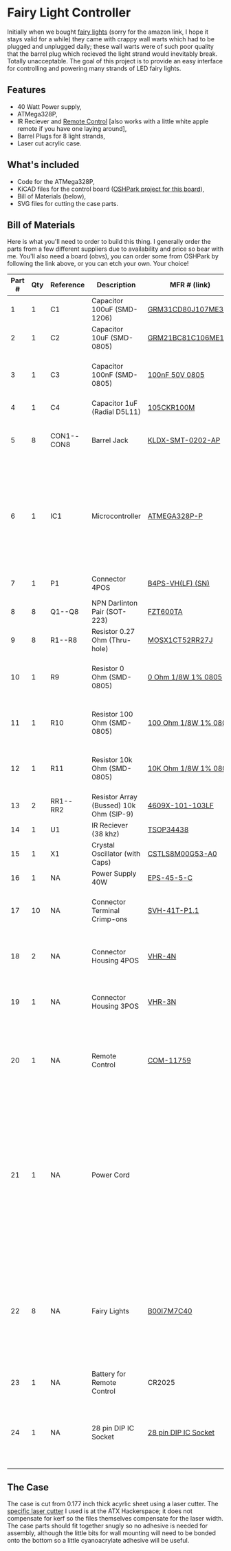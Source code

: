 # Fairy Light Controller

Initially when we bought [fairy lights](https://www.amazon.com/gp/product/B00I7M7C40/) (sorry for the amazon link, I hope it stays valid for a while) they came with crappy wall warts which had to be plugged and unplugged daily; these wall warts were of such poor quality that the barrel plug which recieved the light strand would inevitably break. 
Totally unacceptable.
The goal of this project is to provide an easy interface for controlling and powering many strands of LED fairy lights.

## Features

* 40 Watt Power supply,
* ATMega328P,
* IR Reciever and [Remote Control](https://www.sparkfun.com/products/11759) [also works with a little white apple remote if you have one laying around],
* Barrel Plugs for 8 light strands,
* Laser cut acrylic case.

## What's included

* Code for the ATMega328P,
* KiCAD files for the control board ([OSHPark project for this board](https://oshpark.com/shared_projects/VDE5yBSG)),
* Bill of Materials (below),
* SVG files for cutting the case parts.

## Bill of Materials

Here is what you'll need to order to build this thing. I generally order the parts from a few different suppliers due to availability and price so bear with me. You'll also need a board (obvs), you can order some from OSHPark by following the link above, or you can etch your own. Your choice! 

| Part # | Qty | Reference | Description | MFR # (link) | Supplier | Notes |
|--------|-----|-----------|-------------|--------------|----------|-------|
|1|1|C1|Capacitor 100uF (SMD-1206)|[GRM31CD80J107ME39L](https://www.mouser.com/ProductDetail/81-GRM31CD80J107ME9L)|Mouser||
|2|1|C2|Capacitor 10uF (SMD-0805)|[GRM21BC81C106ME15L](https://www.mouser.com/ProductDetail/Murata-Electronics/GRM21BC81C106ME15L?qs=sGAEpiMZZMs0AnBnWHyRQKFZIQ7b73cd5p1OjeXSJs7IZ5GPsfC2iQ%3d%3d)|Mouser||
|3|1|C3|Capacitor 100nF (SMD-0805)|[100nF 50V 0805](https://www.taydaelectronics.com/100nf-50v-smd-ceramic-chip-capacitor.html)|Tayda|If you order 100 of these they will last you a long time.|
|4|1|C4|Capacitor 1uF (Radial D5L11)|[105CKR100M](https://www.mouser.com/ProductDetail/Illinois-Capacitor-CDE/105CKR100M?qs=sGAEpiMZZMtZ1n0r9vR22fPWwtj8kO8aXBFG7%252b0kMMHBNQpcXdefQA%3d%3d)|Mouser||
|5|8|CON1--CON8|Barrel Jack|[KLDX-SMT-0202-AP](https://www.mouser.com/ProductDetail/806-KLDX-SMT0202AP)|Mouser|These are sized to fit the fairy lights linked below.|
|6|1|IC1|Microcontroller|[ATMEGA328P-P](https://www.taydaelectronics.com/atmega328p-pu-atmega328-microcontroller-ic.html)|Tayda|An Arduino chip without the Arduino board. You'll have to have a means to program it (an Arduino board will work nicely for that)|
|7|1|P1|Connector 4POS|[B4PS-VH(LF) (SN)](https://www.digikey.com/product-detail/en/jst-sales-america-inc/B4PS-VH(LF)(SN)/455-1650-ND/926557)|Digi-key|Receive the power onto the board.|
|8|8|Q1--Q8|NPN Darlinton Pair (SOT-223)|[FZT600TA](https://www.mouser.com/ProductDetail/522-FZT600TA)|Mouser||
|9|8|R1--R8|Resistor 0.27 Ohm (Thru-hole)|[MOSX1CT52RR27J](https://www.mouser.com/ProductDetail/660-MOSX1CT52RR27J)|Mouser||
|10|1|R9|Resistor 0 Ohm (SMD-0805)|[0 Ohm 1/8W 1% 0805](https://www.taydaelectronics.com/50-x-smd-chip-resistors-0-ohm-1-8w-1-0805.html)|Tayda|If you order 100 of these they will last you a long time.|
|11|1|R10|Resistor 100 Ohm (SMD-0805)|[100 Ohm 1/8W 1% 0805](https://www.taydaelectronics.com/50-x-smd-chip-resistors-100-ohm-1-8w-1-0805.html)|Tayda|If you order 100 of these they will last you a long time.|
|12|1|R11|Resistor 10k Ohm (SMD-0805)|[10K Ohm 1/8W 1% 0805](https://www.taydaelectronics.com/50-x-smd-chip-resistors-10k-ohm-1-8w-1-0805.html)|Tayda|If you order 100 of these they will last you a long time.|
|13|2|RR1--RR2|Resistor Array (Bussed) 10k Ohm (SIP-9)|[4609X-101-103LF](https://www.mouser.com/ProductDetail/652-4609X-1LF-10K)|Mouser|8 Resistors| 9 Pins|
|14|1|U1|IR Reciever (38 khz)|[TSOP34438](https://www.mouser.com/ProductDetail/522-FZT600TA)|Mouser||
|15|1|X1|Crystal Oscillator (with Caps)|[CSTLS8M00G53-A0](https://www.mouser.com/ProductDetail/81-CSTLS8M00G53-A0)|Mouser||
|16|1|NA|Power Supply 40W|[EPS-45-5-C](https://www.mouser.com/ProductDetail/709-EPS45-5-C)|Mouser||
|17|10|NA|Connector Terminal Crimp-ons|[SVH-41T-P1.1](https://www.digikey.com/product-detail/en/jst-sales-america-inc/SVH-41T-P1.1/455-1319-1-ND/608888)|Digi-key|Those little silver things you have to smash onto your wires.|
|18|2|NA|Connector Housing 4POS|[VHR-4N](https://www.digikey.com/product-detail/en/jst-sales-america-inc/VHR-4N/455-1185-ND/608626)|Digi-key|To get power from the power supply to the board|
|19|1|NA|Connector Housing 3POS|[VHR-3N](https://www.digikey.com/product-detail/en/jst-sales-america-inc/VHR-3N/455-1184-ND/608625)|Digi-key|To get power from the wall to the power supply|
|20|1|NA|Remote Control|[COM-11759](https://www.sparkfun.com/products/11759)|Sparkfun|The software also supports the little white Apple remote control| but the sparkfun one allows more features.|
|21|1|NA|Power Cord||stayonline.com|The power supply insists on being grounded, and I am happy to oblige it. You can use an old PC power cable with one end cut off (choose wisely), or you can order to length.|
|22|8|NA|Fairy Lights|[B00I7M7C40](https://www.amazon.com/gp/product/B00I7M7C40/)|Amazon|It is pretty vital to get the ones with the barrel power connector that matches the barrel jacks (Item 5). Minimum 1, maximum 8|
|23|1|NA|Battery for Remote Control|CR2025|Lots of places|You figure it out|
|24|1|NA|28 pin DIP IC Socket|[28 pin DIP IC Socket](https://www.taydaelectronics.com/28-pin-dip-ic-socket-adaptor-solder-type.html)|Tayda|This is what you'll actually solder to the board. Cram the ATMega328 into this.


## The Case

The case is cut from 0.177 inch thick acyrlic sheet using a laser cutter. The [specific laser cutter](http://atxhs.org/wiki/Hosted/10000045) I used is at the ATX Hackerspace; it does not compensate for kerf so the files themselves compensate for the laser width. The case parts should fit together snugly so no adhesive is needed for assembly, although the little bits for wall mounting will need to be bonded onto the bottom so a little cyanoacrylate adhesive will be useful.